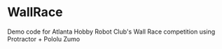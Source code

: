 # WallRace
Demo code for Atlanta Hobby Robot Club's Wall Race competition using Protractor + Pololu Zumo
